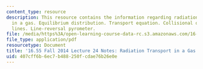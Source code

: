 ```yaml
---
content_type: resource
description: This resource contains the information regarding radiation transport
  in a gas. Equilibrium distribution. Transport equation. Collisional operator. Spectral
  lines. Line-reversal pyrometer.
file: /media/https%3A/open-learning-course-data-rc.s3.amazonaws.com/16-55-ionized-gases-fall-2014/407cff6b6ec7b488250fcdae76b26e0e_MIT16_55F14_Lecture24.pdf
file_type: application/pdf
resourcetype: Document
title: '16.55 Fall 2014 Lecture 24 Notes: Radiation Transport in a Gas'
uid: 407cff6b-6ec7-b488-250f-cdae76b26e0e
---
```

